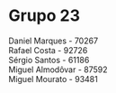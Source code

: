 Grupo 23
=====================================

Daniel Marques - 70267  
Rafael Costa - 92726  
Sérgio Santos - 61186  
Miguel Almodôvar - 87592  
Miguel Mourato - 93481  
